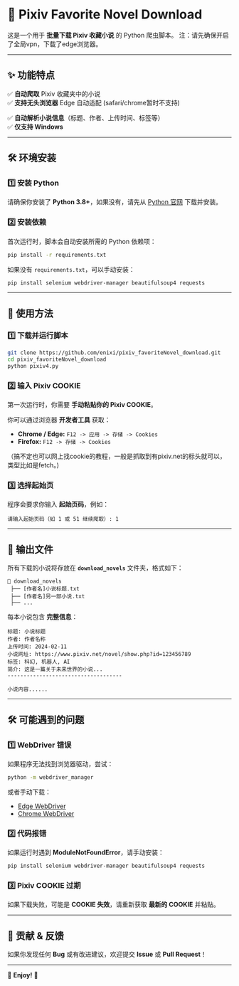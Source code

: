 # 📖 Pixiv Favorite Novel Download

这是一个用于 **批量下载 Pixiv 收藏小说** 的 Python 爬虫脚本。
注：请先确保开启了全局vpn，下载了edge浏览器。

---
## ✨ 功能特点
✅ **自动爬取** Pixiv 收藏夹中的小说  
✅ **支持无头浏览器** Edge 自动适配 (safari/chrome暂时不支持) 

✅ **自动解析小说信息**（标题、作者、上传时间、标签等）  
✅ **仅支持 Windows**  

---
## 🛠️ 环境安装
### **1️⃣ 安装 Python**
请确保你安装了 **Python 3.8+**，如果没有，请先从 [Python 官网](https://www.python.org/) 下载并安装。

### **2️⃣ 安装依赖**
首次运行时，脚本会自动安装所需的 Python 依赖项：
```bash
pip install -r requirements.txt
```
如果没有 `requirements.txt`，可以手动安装：
```bash
pip install selenium webdriver-manager beautifulsoup4 requests
```

---
## 🚀 使用方法
### **1️⃣ 下载并运行脚本**
```bash
git clone https://github.com/enixi/pixiv_favoriteNovel_download.git
cd pixiv_favoriteNovel_download
python pixiv4.py
```

### **2️⃣ 输入 Pixiv COOKIE**
第一次运行时，你需要 **手动粘贴你的 Pixiv COOKIE**。

你可以通过浏览器 **开发者工具** 获取：
- **Chrome / Edge:** `F12 -> 应用 -> 存储 -> Cookies`
- **Firefox:** `F12 -> 存储 -> Cookies`

（搞不定也可以网上找cookie的教程，一般是抓取到有pixiv.net的标头就可以，类型比如是fetch。)

### **3️⃣ 选择起始页**
程序会要求你输入 **起始页码**，例如：
```
请输入起始页码（如 1 或 51 继续爬取）: 1
```

---
## 📂 输出文件
所有下载的小说将存放在 **`download_novels`** 文件夹，格式如下：
```
📂 download_novels
 ├── [作者名]小说标题.txt
 ├── [作者名]另一部小说.txt
 ├── ...
```

每本小说包含 **完整信息**：
```
标题: 小说标题
作者: 作者名称
上传时间: 2024-02-11
小说网址: https://www.pixiv.net/novel/show.php?id=123456789
标签: 科幻, 机器人, AI
简介: 这是一篇关于未来世界的小说...
------------------------------------

小说内容......
```

---
## 🛠️ 可能遇到的问题
### **1️⃣ WebDriver 错误**
如果程序无法找到浏览器驱动，尝试：
```bash
python -m webdriver_manager
```
或者手动下载：
- [Edge WebDriver](https://developer.microsoft.com/en-us/microsoft-edge/tools/webdriver/)
- [Chrome WebDriver](https://chromedriver.chromium.org/downloads)

### **2️⃣ 代码报错**
如果运行时遇到 **ModuleNotFoundError**，请手动安装：
```bash
pip install selenium webdriver-manager beautifulsoup4 requests
```

### **3️⃣ Pixiv COOKIE 过期**
如果下载失败，可能是 **COOKIE 失效**，请重新获取 **最新的 COOKIE** 并粘贴。

---
## 🎉 贡献 & 反馈
如果你发现任何 **Bug** 或有改进建议，欢迎提交 **Issue** 或 **Pull Request**！  


---
🚀 **Enjoy!** 🚀

